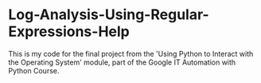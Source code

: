 # Log-Analysis-Using-Regular-Expressions-Help
This is my code for the final project from the 'Using Python to Interact with the Operating System' module, part of the Google IT Automation with Python Course. 
